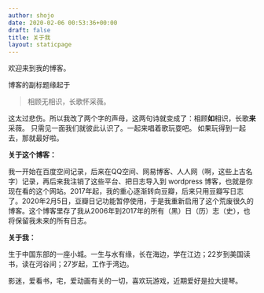 ```yaml
---
author: shojo
date: 2020-02-06 00:53:36+00:00
draft: false
title: 关于我
layout: staticpage
---
```


欢迎来到我的博客。

博客的副标题缘起于



<blockquote>相顾无相识，长歌怀采薇。</blockquote>



这太过悲伤。所以我改了两个字的声母，这两句诗就变成了：相顾**如**相识，长歌**来**采薇。
只需见一面我们就彼此认识了。一起来唱着歌玩耍吧。
如果玩得到一起去，那就最好啦。

**关于这个博客：**

我一开始在百度空间记录，后来在QQ空间、网易博客、人人网（啊，这些上古名字）记录，再后来我注销了这些平台、把日志导入到 wordpress 博客，也就是你现在看的这个网站。2017年起，我的重心逐渐转向豆瓣，后来只用豆瓣写日志了。2020年2月5日，豆瓣日记功能暂停使用，于是我重新启用了这个荒废很久的博客。这个博客里存了我从2006年到2017年的所有（黑）日（历）志（史），也将保留我未来的所有日志。

**关于我：**

生于中国东部的一座小城。一生与水有缘，长在海边，学在江边；22岁到美国读书，读在河谷间；27岁起，工作于湾边。

影迷，爱看书，宅，爱动画有关的一切，喜欢玩游戏，近期爱好是拉大提琴。
